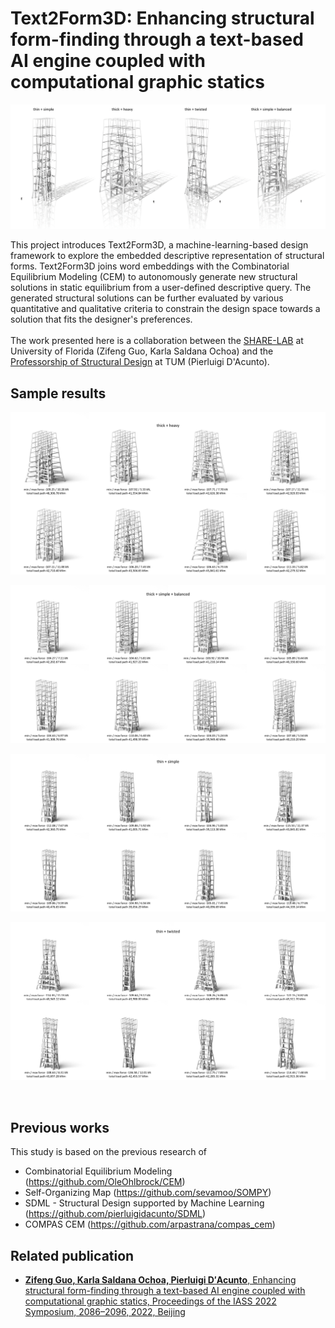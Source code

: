 # Text2Form3D: Enhancing structural form-finding through a text-based AI engine coupled with computational graphic statics

![sample results](outputs/1.png)

This project introduces Text2Form3D, a machine-learning-based design framework to explore the embedded descriptive representation of structural forms.
Text2Form3D joins word embeddings with the Combinatorial Equilibrium Modeling (CEM) to autonomously generate new structural solutions in static equilibrium from a user-defined descriptive query.
The generated structural solutions can be further evaluated by various quantitative and qualitative criteria to constrain the design space towards a solution that fits the designer's preferences.
<br>
<br>
The work presented here is a collaboration between the [SHARE-LAB](https://www.ai-share-lab.com/) at University of Florida (Zifeng Guo, Karla Saldana Ochoa)
and the [Professorship of Structural Design](https://www.arc.ed.tum.de/sd/structural-design/) at TUM (Pierluigi D'Acunto).
<br>

## Sample results

![sample results](outputs/2.png)

![sample results](outputs/3.png)

![sample results](outputs/4.png)

![sample results](outputs/5.png)

<br>

## Previous works

This study is based on the previous research of
- Combinatorial Equilibrium Modeling (https://github.com/OleOhlbrock/CEM)
- Self-Organizing Map (https://github.com/sevamoo/SOMPY)
- SDML - Structural Design supported by Machine Learning (https://github.com/pierluigidacunto/SDML)
- COMPAS CEM (https://github.com/arpastrana/compas_cem)

## Related publication

- [<b>Zifeng Guo, Karla Saldana Ochoa, Pierluigi D′Acunto</b>, Enhancing structural form-finding through a text-based AI engine coupled with computational graphic statics, Proceedings of the IASS 2022 Symposium, 2086–2096, 2022, Beijing](https://storage.googleapis.com/zf_papers/IASS2022_final_version.pdf)
<br>
